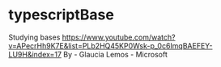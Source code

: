 # typescriptBase
Studying bases 
https://www.youtube.com/watch?v=APecrHh9K7E&list=PLb2HQ45KP0Wsk-p_0c6ImqBAEFEY-LU9H&index=17
By - Glaucia Lemos - Microsoft
